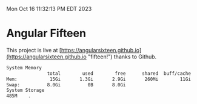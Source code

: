 Mon Oct 16 11:32:13 PM EDT 2023

# Angular Fifteen


This project is live at [https://angularsixteen.github.io](https://angularsixteen.github.io "fifteen!") thanks to Github.

```bash
System Memory
               total        used        free      shared  buff/cache   available
Mem:            15Gi       1.3Gi       2.9Gi       260Mi        11Gi        13Gi
Swap:          8.0Gi          0B       8.0Gi
System Storage
485M	.
```
```bash
